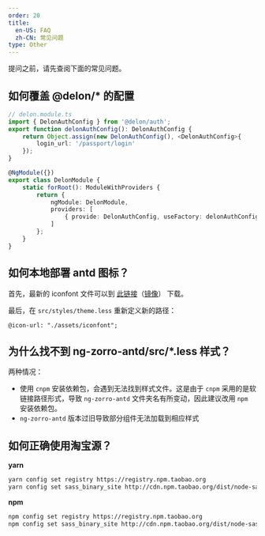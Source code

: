 ```yaml
---
order: 20
title:
  en-US: FAQ
  zh-CN: 常见问题
type: Other
---
```


提问之前，请先查阅下面的常见问题。

## 如何覆盖 @delon/* 的配置

```ts
// delon.module.ts
import { DelonAuthConfig } from '@delon/auth';
export function delonAuthConfig(): DelonAuthConfig {
    return Object.assign(new DelonAuthConfig(), <DelonAuthConfig>{
        login_url: '/passport/login'
    });
}

@NgModule({})
export class DelonModule {
    static forRoot(): ModuleWithProviders {
        return {
            ngModule: DelonModule,
            providers: [
                { provide: DelonAuthConfig, useFactory: delonAuthConfig}
            ]
        };
    }
}
```

## 如何本地部署 antd 图标？

首先，最新的 iconfont 文件可以到 [此链接](https://ant.design/docs/spec/download-cn)（[镜像](http://ant-design.gitee.io/docs/spec/download-cn)） 下载。

最后，在 `src/styles/theme.less` 重新定义新的路径：

```less
@icon-url: "./assets/iconfont";
```

## 为什么找不到 ng-zorro-antd/src/*.less 样式？

两种情况：

- 使用 `cnpm` 安装依赖包，会遇到无法找到样式文件。这是由于 `cnpm` 采用的是软链接路径形式，导致 `ng-zorro-antd` 文件夹名有所变动，因此建议改用 `npm` 安装依赖包。
- `ng-zorro-antd` 版本过旧导致部分组件无法加载到相应样式

## 如何正确使用淘宝源？

**yarn**

```bash
yarn config set registry https://registry.npm.taobao.org
yarn config set sass_binary_site http://cdn.npm.taobao.org/dist/node-sass
```

**npm**

```bash
npm config set registry https://registry.npm.taobao.org
npm config set sass_binary_site http://cdn.npm.taobao.org/dist/node-sass
```
